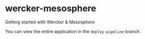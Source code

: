# wercker-mesosphere
Getting started with Wercker &amp; Mesosphere

You can view the entire application in the `deploy-pipeline` branch.

